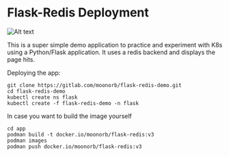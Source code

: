 # Flask-Redis Deployment

![Alt text](https://gitlab.com/moonorb/demo/-/raw/main/images/chart_diagram.PNG )

This is a super simple demo application to practice and experiment with K8s using a Python/Flask application.
It uses a redis backend and displays the page hits.

Deploying the app: 
```
git clone https://gitlab.com/moonorb/flask-redis-demo.git
cd flask-redis-demo
kubectl create ns flask
kubectl create -f flask-redis-demo -n flask
```

In case you want to build the image yourself
```
cd app
podman build -t docker.io/moonorb/flask-redis:v3
podman images
podman push docker.io/moonorb/flask-redis:v3
```





